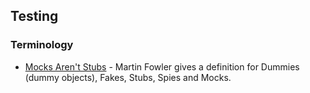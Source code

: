 ## Testing

### Terminology

- [Mocks Aren't Stubs](https://martinfowler.com/articles/mocksArentStubs.html) - Martin Fowler gives a definition for Dummies (dummy objects), Fakes, Stubs, Spies and Mocks.
